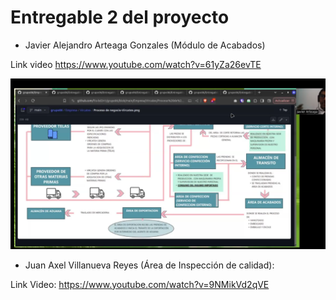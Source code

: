 # Entregable 2 del proyecto


- Javier Alejandro Arteaga Gonzales (Módulo de Acabados)

Link video https://www.youtube.com/watch?v=61yZa26evTE

[![Acabados](https://github.com/fiis-bd241/grupo06/blob/main/Entregable%202/javier_video.png)](https://www.youtube.com/watch?v=61yZa26evTE)


- Juan Axel Villanueva Reyes (Área de Inspección de calidad):

Link Video: https://www.youtube.com/watch?v=9NMikVd2qVE
